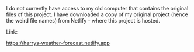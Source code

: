 I do not currently have access to my old computer that contains the original files of this project.
I have downloaded a copy of my original project (hence the weird file names) from Netlify - where this project is hosted.

Link:

https://harrys-weather-forecast.netlify.app
